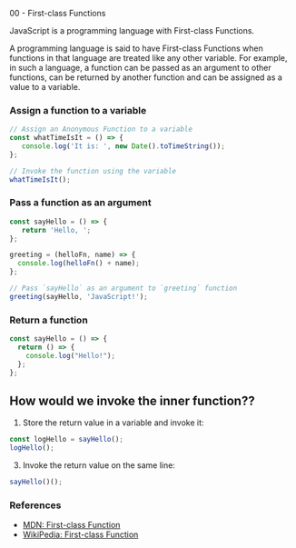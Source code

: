 00 - First-class Functions

JavaScript is a programming language with First-class Functions.

A programming language is said to have First-class Functions when functions in that language are treated like any other variable. For example, in such a language, a function can be passed as an argument to other functions, can be returned by another function and can be assigned as a value to a variable.

### Assign a function to a variable

```js
// Assign an Anonymous Function to a variable
const whatTimeIsIt = () => {
   console.log('It is: ', new Date().toTimeString());
};

// Invoke the function using the variable
whatTimeIsIt();
```

### Pass a function as an argument

```js
const sayHello = () => {
   return 'Hello, ';
};

greeting = (helloFn, name) => {
  console.log(helloFn() + name);
};

// Pass `sayHello` as an argument to `greeting` function
greeting(sayHello, 'JavaScript!');
```

### Return a function

```js
const sayHello = () => {
  return () => {
    console.log("Hello!");
  };
};
```

## How would we invoke the inner function??

1. Store the return value in a variable and invoke it:

```js
const logHello = sayHello();
logHello();
```

3. Invoke the return value on the same line:

```js
sayHello()();
```

### References

* [MDN: First-class Function](https://developer.mozilla.org/en-US/docs/Glossary/First-class_Function)
* [WikiPedia: First-class Function](https://en.wikipedia.org/wiki/First-class_function)